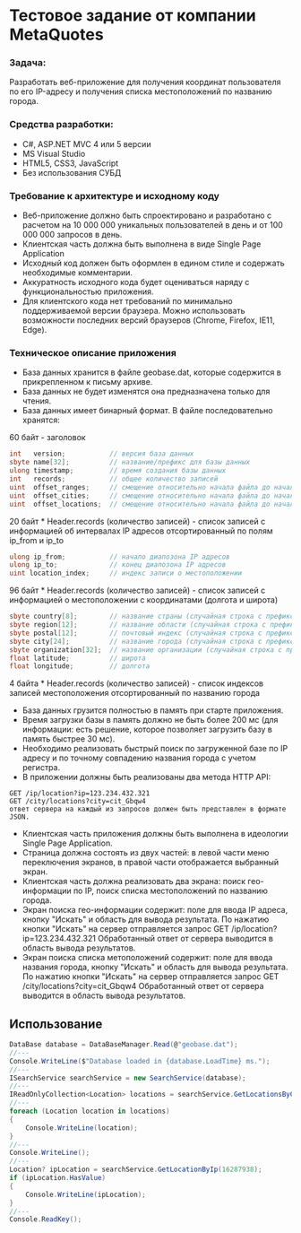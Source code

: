 # Тестовое задание от компании MetaQuotes

### Задача: 
Разработать веб-приложение для получения координат пользователя по его IP-адресу и получения списка местоположений по названию города.

### Средства разработки:
- C#, ASP.NET MVC 4 или 5 версии
- MS Visual Studio
- HTML5, CSS3, JavaScript
- Без использования СУБД

### Требование к архитектуре и исходному коду
- Веб-приложение должно быть спроектировано и разработано с расчетом на 10 000 000 уникальных пользователей в день и от 100 000 000 запросов в день.
- Клиентская часть должна быть выполнена в виде Single Page Application
- Исходный код должен быть оформлен в едином стиле и содержать необходимые комментарии.
- Аккуратность исходного кода будет оцениваться наряду с функциональностью приложения.
- Для клиентского кода нет требований по минимально поддерживаемой версии браузера. Можно использовать возможности последних версий браузеров (Chrome, Firefox, IE11, Edge).
 
### Техническое описание приложения
- База данных хранится в файле geobase.dat, которые содержится в прикрепленном к письму архиве.
- База данных не будет изменятся она предназначена только для чтения.
- База данных имеет бинарный формат. В файле последовательно хранятся:

60 байт - заголовок

```csharp
int   version;           // версия база данных
sbyte name[32];          // название/префикс для базы данных
ulong timestamp;         // время создания базы данных
int   records;           // общее количество записей
uint  offset_ranges;     // смещение относительно начала файла до начала списка записей с геоинформацией
uint  offset_cities;     // смещение относительно начала файла до начала индекса с сортировкой по названию городов
uint  offset_locations;  // смещение относительно начала файла до начала списка записей о местоположении
```

20 байт * Header.records (количество записей) - cписок записей с информацией об интервалах IP адресов отсортированный по полям ip_from и ip_to

```csharp
ulong ip_from;           // начало диапозона IP адресов
ulong ip_to;             // конец диапозона IP адресов
uint location_index;     // индекс записи о местоположении
```

96 байт * Header.records (количество записей) - cписок записей с информацией о местоположении с координатами (долгота и широта)

```csharp
sbyte country[8];        // название страны (случайная строка с префиксом "cou_")
sbyte region[12];        // название области (случайная строка с префиксом "reg_")
sbyte postal[12];        // почтовый индекс (случайная строка с префиксом "pos_")
sbyte city[24];          // название города (случайная строка с префиксом "cit_")
sbyte organization[32];  // название организации (случайная строка с префиксом "org_")
float latitude;          // широта
float longitude;         // долгота
```

4 байта * Header.records (количество записей) - список индексов записей местоположения отсортированный по названию города

- База данных грузится полностью в память при старте приложения.
- Время загрузки базы в память должно не быть более 200 мс (для информации: есть решение, которое позволяет загрузить базу в память быстрее 30 мс).
- Необходимо реализовать быстрый поиск по загруженной базе по IP адресу и по точному совпадению названия города с учетом регистра.
- В приложении должны быть реализованы два метода HTTP API:

```
GET /ip/location?ip=123.234.432.321
GET /city/locations?city=cit_Gbqw4
ответ сервера на каждый из запросов должен быть представлен в формате JSON.
```

- Клиентская часть приложения должны быть выполнена в идеологии Single Page Application.
- Страница должна состоять из двух частей: в левой части меню переключения экранов, в правой части отображается выбранный экран.
- Клиентская часть должна реализовать два экрана: поиск гео-информации по IP, поиск списка местоположений по названию города.
- Экран поиска гео-информации содержит: поле для ввода IP адреса, кнопку "Искать" и область для вывода результата.
По нажатию кнопки "Искать" на сервер отправляется запрос GET /ip/location?ip=123.234.432.321
Обработанный ответ от сервера выводится в область вывода результатов.
- Экран поиска списка метоположений содержит: поле для ввода названия города, кнопку "Искать" и область для вывода результата.
По нажатию кнопки "Искать" на сервер отправляется запрос GET /city/locations?city=cit_Gbqw4
Обработанный ответ от сервера выводится в область вывода результатов.

## Использование

```csharp
DataBase database = DataBaseManager.Read(@"geobase.dat");
//---
Console.WriteLine($"Database loaded in {database.LoadTime} ms.");
//---
ISearchService searchService = new SearchService(database);
//---
IReadOnlyCollection<Location> locations = searchService.GetLocationsByCity("cit_Opyfu");
//---
foreach (Location location in locations)
{
    Console.WriteLine(location);
}
//---
Console.WriteLine();
//---
Location? ipLocation = searchService.GetLocationByIp(16287938);
if (ipLocation.HasValue)
{
    Console.WriteLine(ipLocation);
}
//---
Console.ReadKey();
```
